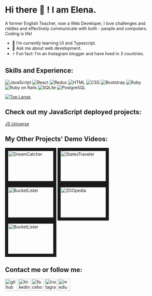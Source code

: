 # Hi there 👋 ! I am Elena.

A former English Teacher, now a Web Developer, I love challenges and riddles and effectively communicate with both - people and computers. Coding is life!

- 🌱 I’m currently learning UI and Typescript.
- 💬 Ask me about web development.
- ⚡ Fun fact: I'm an Instagram blogger and have lived in 3 countries.

## Skills and Experience:
<!-- JS / REACT / REDUX / RUBY / RAILS / SINATRA / SQL / POSTGRES / SQLITE / HTML / CSS / BOOTSTRAP -->

<p>
  <img alt="JavaScript" src="https://img.shields.io/badge/JavaScript-F7DF1E?logo=javascript&logoColor=white&style=flat" />
  <img alt="React" src="https://img.shields.io/badge/React-61DAFB?logo=react&logoColor=white&style=flat" />
  <img alt="Redux" src="https://img.shields.io/badge/Redux-764BC?logo=redux&logoColor=white&style=flat" />
  <img alt="HTML" src="https://img.shields.io/badge/HTML-E34F26?logo=html5&logoColor=white&style=flat" />
  <img alt="CSS" src="https://img.shields.io/badge/CSS-1572B6?logo=css3&logoColor=white&style=flat" />
  <img alt="Bootstrap" src="https://img.shields.io/badge/Bootstrap-7952B3?logo=bootstrap&logoColor=white&style=flat" />
  <img alt="Ruby" src="https://img.shields.io/badge/Ruby-CC342D?logo=ruby&logoColor=white&style=flat" />
  <img alt="Ruby on Rails" src="https://img.shields.io/badge/Ruby on Rails-CC0000?logo=ruby-on-rails&logoColor=white&style=flat" />
  <img alt="SQLite" src="https://img.shields.io/badge/SQLite-003B57?logo=sqlite&logoColor=white&style=flat" />
  <img alt="PostgreSQL" src="https://img.shields.io/badge/PostgreSQL-4169E1?logo=postgresql&logoColor=white&style=flat" />
</p>


[![Top Langs](https://github-readme-stats.vercel.app/api/top-langs/?username=Elena-Weber&layout=compact&langs_count=10&theme=tokyonight&count_private=true&show_icons=true)](https://github.com/anuraghazra/github-readme-stats)

<!-- [![Anurag's GitHub stats](https://github-readme-stats.vercel.app/api?username=Elena-Weber&show_icons=true&theme=tokyonight&count_private=true)](https://github.com/anuraghazra/github-readme-stats) -->

## Check out my JavaScript deployed projects:
[JS Universe](https://gelatinous-apricot-lillipilli.glitch.me)

## My Other Projects' Demo Videos:
<a href="http://www.youtube.com/watch?feature=player_embedded&v=X1MBd6Rv0yg
" target="_blank"><img src="http://img.youtube.com/vi/X1MBd6Rv0yg/0.jpg" 
alt="DreamCatcher" width="150" height="100" border="10" /></a>
<a href="http://www.youtube.com/watch?feature=player_embedded&v=WLQMcfGlIHo
" target="_blank"><img src="http://img.youtube.com/vi/WLQMcfGlIHo/0.jpg" 
alt="StatesTraveler" width="150" height="100" border="10" /></a>
<a href="http://www.youtube.com/watch?feature=player_embedded&v=3LAa_We8CC4
" target="_blank"><img src="http://img.youtube.com/vi/3LAa_We8CC4/0.jpg" 
alt="BucketLister" width="150" height="100" border="10" /></a>
<a href="http://www.youtube.com/watch?feature=player_embedded&v=cwrpHJvBk2k
" target="_blank"><img src="http://img.youtube.com/vi/cwrpHJvBk2k/0.jpg" 
alt="ZOOpedia" width="150" height="100" border="10" /></a>
<a href="http://www.youtube.com/watch?feature=player_embedded&v=tSHxcHZLaok
" target="_blank"><img src="http://img.youtube.com/vi/tSHxcHZLaok/0.jpg" 
alt="BucketLister" width="150" height="100" border="10" /></a>

## Contact me or follow me:
[<img src='https://cdn.jsdelivr.net/npm/simple-icons@3.0.1/icons/github.svg' alt='github' height='40'>](https://github.com/Elena-Weber)  [<img src='https://cdn.jsdelivr.net/npm/simple-icons@3.0.1/icons/linkedin.svg' alt='linkedin' height='40'>](https://www.linkedin.com/in/elenaweber/)  [<img src='https://cdn.jsdelivr.net/npm/simple-icons@3.0.1/icons/facebook.svg' alt='facebook' height='40'>](https://www.facebook.com/elenaweber.d)  [<img src='https://cdn.jsdelivr.net/npm/simple-icons@3.0.1/icons/instagram.svg' alt='instagram' height='40'>](https://www.instagram.com/elena_in_america/)  [<img src='https://cdn.jsdelivr.net/npm/simple-icons@3.0.1/icons/medium.svg' alt='medium' height='40'>](https://teacher-in-tech.medium.com/)  
